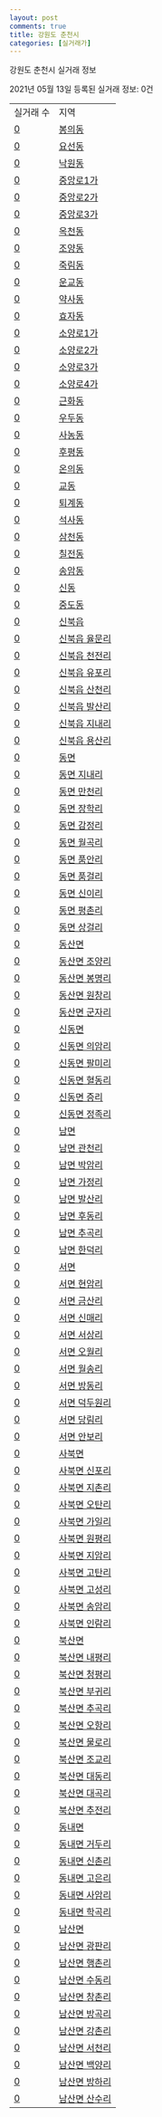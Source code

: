 ```yaml
---
layout: post
comments: true
title: 강원도 춘천시
categories: [실거래가]
---
```


강원도 춘천시 실거래 정보

2021년 05월 13일 등록된 실거래 정보: 0건


<table>
  <tr>
    <td>실거래 수</td>
    <td>지역</td>
  </tr>

  
  <tr>
    <td><a href="4211010100.html">0</a></td>
    <td><a href="4211010100.html">봉의동</a></td>
  </tr>
    

  <tr>
    <td><a href="4211010200.html">0</a></td>
    <td><a href="4211010200.html">요선동</a></td>
  </tr>
    

  <tr>
    <td><a href="4211010300.html">0</a></td>
    <td><a href="4211010300.html">낙원동</a></td>
  </tr>
    

  <tr>
    <td><a href="4211010400.html">0</a></td>
    <td><a href="4211010400.html">중앙로1가</a></td>
  </tr>
    

  <tr>
    <td><a href="4211010500.html">0</a></td>
    <td><a href="4211010500.html">중앙로2가</a></td>
  </tr>
    

  <tr>
    <td><a href="4211010600.html">0</a></td>
    <td><a href="4211010600.html">중앙로3가</a></td>
  </tr>
    

  <tr>
    <td><a href="4211010700.html">0</a></td>
    <td><a href="4211010700.html">옥천동</a></td>
  </tr>
    

  <tr>
    <td><a href="4211010800.html">0</a></td>
    <td><a href="4211010800.html">조양동</a></td>
  </tr>
    

  <tr>
    <td><a href="4211010900.html">0</a></td>
    <td><a href="4211010900.html">죽림동</a></td>
  </tr>
    

  <tr>
    <td><a href="4211011000.html">0</a></td>
    <td><a href="4211011000.html">운교동</a></td>
  </tr>
    

  <tr>
    <td><a href="4211011100.html">0</a></td>
    <td><a href="4211011100.html">약사동</a></td>
  </tr>
    

  <tr>
    <td><a href="4211011200.html">0</a></td>
    <td><a href="4211011200.html">효자동</a></td>
  </tr>
    

  <tr>
    <td><a href="4211011300.html">0</a></td>
    <td><a href="4211011300.html">소양로1가</a></td>
  </tr>
    

  <tr>
    <td><a href="4211011400.html">0</a></td>
    <td><a href="4211011400.html">소양로2가</a></td>
  </tr>
    

  <tr>
    <td><a href="4211011500.html">0</a></td>
    <td><a href="4211011500.html">소양로3가</a></td>
  </tr>
    

  <tr>
    <td><a href="4211011600.html">0</a></td>
    <td><a href="4211011600.html">소양로4가</a></td>
  </tr>
    

  <tr>
    <td><a href="4211011700.html">0</a></td>
    <td><a href="4211011700.html">근화동</a></td>
  </tr>
    

  <tr>
    <td><a href="4211011800.html">0</a></td>
    <td><a href="4211011800.html">우두동</a></td>
  </tr>
    

  <tr>
    <td><a href="4211011900.html">0</a></td>
    <td><a href="4211011900.html">사농동</a></td>
  </tr>
    

  <tr>
    <td><a href="4211012000.html">0</a></td>
    <td><a href="4211012000.html">후평동</a></td>
  </tr>
    

  <tr>
    <td><a href="4211012100.html">0</a></td>
    <td><a href="4211012100.html">온의동</a></td>
  </tr>
    

  <tr>
    <td><a href="4211012200.html">0</a></td>
    <td><a href="4211012200.html">교동</a></td>
  </tr>
    

  <tr>
    <td><a href="4211012300.html">0</a></td>
    <td><a href="4211012300.html">퇴계동</a></td>
  </tr>
    

  <tr>
    <td><a href="4211012400.html">0</a></td>
    <td><a href="4211012400.html">석사동</a></td>
  </tr>
    

  <tr>
    <td><a href="4211012500.html">0</a></td>
    <td><a href="4211012500.html">삼천동</a></td>
  </tr>
    

  <tr>
    <td><a href="4211012600.html">0</a></td>
    <td><a href="4211012600.html">칠전동</a></td>
  </tr>
    

  <tr>
    <td><a href="4211012700.html">0</a></td>
    <td><a href="4211012700.html">송암동</a></td>
  </tr>
    

  <tr>
    <td><a href="4211012800.html">0</a></td>
    <td><a href="4211012800.html">신동</a></td>
  </tr>
    

  <tr>
    <td><a href="4211012900.html">0</a></td>
    <td><a href="4211012900.html">중도동</a></td>
  </tr>
    

  <tr>
    <td><a href="4211025000.html">0</a></td>
    <td><a href="4211025000.html">신북읍</a></td>
  </tr>
    

  <tr>
    <td><a href="4211025021.html">0</a></td>
    <td><a href="4211025021.html">신북읍 율문리</a></td>
  </tr>
    

  <tr>
    <td><a href="4211025022.html">0</a></td>
    <td><a href="4211025022.html">신북읍 천전리</a></td>
  </tr>
    

  <tr>
    <td><a href="4211025023.html">0</a></td>
    <td><a href="4211025023.html">신북읍 유포리</a></td>
  </tr>
    

  <tr>
    <td><a href="4211025024.html">0</a></td>
    <td><a href="4211025024.html">신북읍 산천리</a></td>
  </tr>
    

  <tr>
    <td><a href="4211025025.html">0</a></td>
    <td><a href="4211025025.html">신북읍 발산리</a></td>
  </tr>
    

  <tr>
    <td><a href="4211025026.html">0</a></td>
    <td><a href="4211025026.html">신북읍 지내리</a></td>
  </tr>
    

  <tr>
    <td><a href="4211025027.html">0</a></td>
    <td><a href="4211025027.html">신북읍 용산리</a></td>
  </tr>
    

  <tr>
    <td><a href="4211031000.html">0</a></td>
    <td><a href="4211031000.html">동면</a></td>
  </tr>
    

  <tr>
    <td><a href="4211031021.html">0</a></td>
    <td><a href="4211031021.html">동면 지내리</a></td>
  </tr>
    

  <tr>
    <td><a href="4211031022.html">0</a></td>
    <td><a href="4211031022.html">동면 만천리</a></td>
  </tr>
    

  <tr>
    <td><a href="4211031023.html">0</a></td>
    <td><a href="4211031023.html">동면 장학리</a></td>
  </tr>
    

  <tr>
    <td><a href="4211031024.html">0</a></td>
    <td><a href="4211031024.html">동면 감정리</a></td>
  </tr>
    

  <tr>
    <td><a href="4211031025.html">0</a></td>
    <td><a href="4211031025.html">동면 월곡리</a></td>
  </tr>
    

  <tr>
    <td><a href="4211031026.html">0</a></td>
    <td><a href="4211031026.html">동면 품안리</a></td>
  </tr>
    

  <tr>
    <td><a href="4211031027.html">0</a></td>
    <td><a href="4211031027.html">동면 품걸리</a></td>
  </tr>
    

  <tr>
    <td><a href="4211031028.html">0</a></td>
    <td><a href="4211031028.html">동면 신이리</a></td>
  </tr>
    

  <tr>
    <td><a href="4211031029.html">0</a></td>
    <td><a href="4211031029.html">동면 평촌리</a></td>
  </tr>
    

  <tr>
    <td><a href="4211031030.html">0</a></td>
    <td><a href="4211031030.html">동면 상걸리</a></td>
  </tr>
    

  <tr>
    <td><a href="4211032000.html">0</a></td>
    <td><a href="4211032000.html">동산면</a></td>
  </tr>
    

  <tr>
    <td><a href="4211032021.html">0</a></td>
    <td><a href="4211032021.html">동산면 조양리</a></td>
  </tr>
    

  <tr>
    <td><a href="4211032022.html">0</a></td>
    <td><a href="4211032022.html">동산면 봉명리</a></td>
  </tr>
    

  <tr>
    <td><a href="4211032023.html">0</a></td>
    <td><a href="4211032023.html">동산면 원창리</a></td>
  </tr>
    

  <tr>
    <td><a href="4211032024.html">0</a></td>
    <td><a href="4211032024.html">동산면 군자리</a></td>
  </tr>
    

  <tr>
    <td><a href="4211033000.html">0</a></td>
    <td><a href="4211033000.html">신동면</a></td>
  </tr>
    

  <tr>
    <td><a href="4211033021.html">0</a></td>
    <td><a href="4211033021.html">신동면 의암리</a></td>
  </tr>
    

  <tr>
    <td><a href="4211033022.html">0</a></td>
    <td><a href="4211033022.html">신동면 팔미리</a></td>
  </tr>
    

  <tr>
    <td><a href="4211033023.html">0</a></td>
    <td><a href="4211033023.html">신동면 혈동리</a></td>
  </tr>
    

  <tr>
    <td><a href="4211033024.html">0</a></td>
    <td><a href="4211033024.html">신동면 증리</a></td>
  </tr>
    

  <tr>
    <td><a href="4211033025.html">0</a></td>
    <td><a href="4211033025.html">신동면 정족리</a></td>
  </tr>
    

  <tr>
    <td><a href="4211034000.html">0</a></td>
    <td><a href="4211034000.html">남면</a></td>
  </tr>
    

  <tr>
    <td><a href="4211034021.html">0</a></td>
    <td><a href="4211034021.html">남면 관천리</a></td>
  </tr>
    

  <tr>
    <td><a href="4211034022.html">0</a></td>
    <td><a href="4211034022.html">남면 박암리</a></td>
  </tr>
    

  <tr>
    <td><a href="4211034023.html">0</a></td>
    <td><a href="4211034023.html">남면 가정리</a></td>
  </tr>
    

  <tr>
    <td><a href="4211034024.html">0</a></td>
    <td><a href="4211034024.html">남면 발산리</a></td>
  </tr>
    

  <tr>
    <td><a href="4211034025.html">0</a></td>
    <td><a href="4211034025.html">남면 후동리</a></td>
  </tr>
    

  <tr>
    <td><a href="4211034026.html">0</a></td>
    <td><a href="4211034026.html">남면 추곡리</a></td>
  </tr>
    

  <tr>
    <td><a href="4211034027.html">0</a></td>
    <td><a href="4211034027.html">남면 한덕리</a></td>
  </tr>
    

  <tr>
    <td><a href="4211035000.html">0</a></td>
    <td><a href="4211035000.html">서면</a></td>
  </tr>
    

  <tr>
    <td><a href="4211035021.html">0</a></td>
    <td><a href="4211035021.html">서면 현암리</a></td>
  </tr>
    

  <tr>
    <td><a href="4211035022.html">0</a></td>
    <td><a href="4211035022.html">서면 금산리</a></td>
  </tr>
    

  <tr>
    <td><a href="4211035023.html">0</a></td>
    <td><a href="4211035023.html">서면 신매리</a></td>
  </tr>
    

  <tr>
    <td><a href="4211035024.html">0</a></td>
    <td><a href="4211035024.html">서면 서상리</a></td>
  </tr>
    

  <tr>
    <td><a href="4211035025.html">0</a></td>
    <td><a href="4211035025.html">서면 오월리</a></td>
  </tr>
    

  <tr>
    <td><a href="4211035026.html">0</a></td>
    <td><a href="4211035026.html">서면 월송리</a></td>
  </tr>
    

  <tr>
    <td><a href="4211035027.html">0</a></td>
    <td><a href="4211035027.html">서면 방동리</a></td>
  </tr>
    

  <tr>
    <td><a href="4211035028.html">0</a></td>
    <td><a href="4211035028.html">서면 덕두원리</a></td>
  </tr>
    

  <tr>
    <td><a href="4211035029.html">0</a></td>
    <td><a href="4211035029.html">서면 당림리</a></td>
  </tr>
    

  <tr>
    <td><a href="4211035030.html">0</a></td>
    <td><a href="4211035030.html">서면 안보리</a></td>
  </tr>
    

  <tr>
    <td><a href="4211036000.html">0</a></td>
    <td><a href="4211036000.html">사북면</a></td>
  </tr>
    

  <tr>
    <td><a href="4211036021.html">0</a></td>
    <td><a href="4211036021.html">사북면 신포리</a></td>
  </tr>
    

  <tr>
    <td><a href="4211036022.html">0</a></td>
    <td><a href="4211036022.html">사북면 지촌리</a></td>
  </tr>
    

  <tr>
    <td><a href="4211036023.html">0</a></td>
    <td><a href="4211036023.html">사북면 오탄리</a></td>
  </tr>
    

  <tr>
    <td><a href="4211036024.html">0</a></td>
    <td><a href="4211036024.html">사북면 가일리</a></td>
  </tr>
    

  <tr>
    <td><a href="4211036025.html">0</a></td>
    <td><a href="4211036025.html">사북면 원평리</a></td>
  </tr>
    

  <tr>
    <td><a href="4211036026.html">0</a></td>
    <td><a href="4211036026.html">사북면 지암리</a></td>
  </tr>
    

  <tr>
    <td><a href="4211036027.html">0</a></td>
    <td><a href="4211036027.html">사북면 고탄리</a></td>
  </tr>
    

  <tr>
    <td><a href="4211036028.html">0</a></td>
    <td><a href="4211036028.html">사북면 고성리</a></td>
  </tr>
    

  <tr>
    <td><a href="4211036029.html">0</a></td>
    <td><a href="4211036029.html">사북면 송암리</a></td>
  </tr>
    

  <tr>
    <td><a href="4211036030.html">0</a></td>
    <td><a href="4211036030.html">사북면 인람리</a></td>
  </tr>
    

  <tr>
    <td><a href="4211038000.html">0</a></td>
    <td><a href="4211038000.html">북산면</a></td>
  </tr>
    

  <tr>
    <td><a href="4211038021.html">0</a></td>
    <td><a href="4211038021.html">북산면 내평리</a></td>
  </tr>
    

  <tr>
    <td><a href="4211038022.html">0</a></td>
    <td><a href="4211038022.html">북산면 청평리</a></td>
  </tr>
    

  <tr>
    <td><a href="4211038023.html">0</a></td>
    <td><a href="4211038023.html">북산면 부귀리</a></td>
  </tr>
    

  <tr>
    <td><a href="4211038024.html">0</a></td>
    <td><a href="4211038024.html">북산면 추곡리</a></td>
  </tr>
    

  <tr>
    <td><a href="4211038025.html">0</a></td>
    <td><a href="4211038025.html">북산면 오항리</a></td>
  </tr>
    

  <tr>
    <td><a href="4211038026.html">0</a></td>
    <td><a href="4211038026.html">북산면 물로리</a></td>
  </tr>
    

  <tr>
    <td><a href="4211038027.html">0</a></td>
    <td><a href="4211038027.html">북산면 조교리</a></td>
  </tr>
    

  <tr>
    <td><a href="4211038028.html">0</a></td>
    <td><a href="4211038028.html">북산면 대동리</a></td>
  </tr>
    

  <tr>
    <td><a href="4211038029.html">0</a></td>
    <td><a href="4211038029.html">북산면 대곡리</a></td>
  </tr>
    

  <tr>
    <td><a href="4211038030.html">0</a></td>
    <td><a href="4211038030.html">북산면 추전리</a></td>
  </tr>
    

  <tr>
    <td><a href="4211039000.html">0</a></td>
    <td><a href="4211039000.html">동내면</a></td>
  </tr>
    

  <tr>
    <td><a href="4211039021.html">0</a></td>
    <td><a href="4211039021.html">동내면 거두리</a></td>
  </tr>
    

  <tr>
    <td><a href="4211039022.html">0</a></td>
    <td><a href="4211039022.html">동내면 신촌리</a></td>
  </tr>
    

  <tr>
    <td><a href="4211039023.html">0</a></td>
    <td><a href="4211039023.html">동내면 고은리</a></td>
  </tr>
    

  <tr>
    <td><a href="4211039024.html">0</a></td>
    <td><a href="4211039024.html">동내면 사암리</a></td>
  </tr>
    

  <tr>
    <td><a href="4211039025.html">0</a></td>
    <td><a href="4211039025.html">동내면 학곡리</a></td>
  </tr>
    

  <tr>
    <td><a href="4211040000.html">0</a></td>
    <td><a href="4211040000.html">남산면</a></td>
  </tr>
    

  <tr>
    <td><a href="4211040022.html">0</a></td>
    <td><a href="4211040022.html">남산면 광판리</a></td>
  </tr>
    

  <tr>
    <td><a href="4211040023.html">0</a></td>
    <td><a href="4211040023.html">남산면 행촌리</a></td>
  </tr>
    

  <tr>
    <td><a href="4211040024.html">0</a></td>
    <td><a href="4211040024.html">남산면 수동리</a></td>
  </tr>
    

  <tr>
    <td><a href="4211040025.html">0</a></td>
    <td><a href="4211040025.html">남산면 창촌리</a></td>
  </tr>
    

  <tr>
    <td><a href="4211040026.html">0</a></td>
    <td><a href="4211040026.html">남산면 방곡리</a></td>
  </tr>
    

  <tr>
    <td><a href="4211040027.html">0</a></td>
    <td><a href="4211040027.html">남산면 강촌리</a></td>
  </tr>
    

  <tr>
    <td><a href="4211040028.html">0</a></td>
    <td><a href="4211040028.html">남산면 서천리</a></td>
  </tr>
    

  <tr>
    <td><a href="4211040029.html">0</a></td>
    <td><a href="4211040029.html">남산면 백양리</a></td>
  </tr>
    

  <tr>
    <td><a href="4211040030.html">0</a></td>
    <td><a href="4211040030.html">남산면 방하리</a></td>
  </tr>
    

  <tr>
    <td><a href="4211040031.html">0</a></td>
    <td><a href="4211040031.html">남산면 산수리</a></td>
  </tr>
    


</table>
    